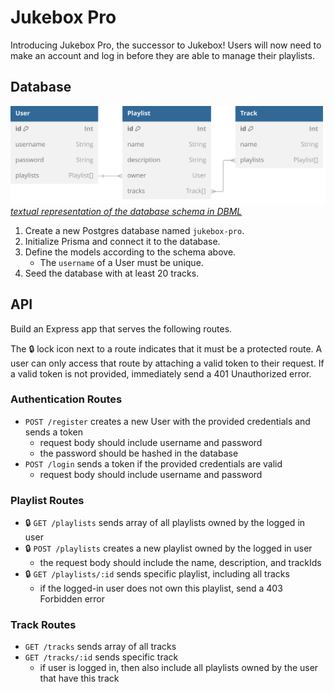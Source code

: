 # Jukebox Pro

Introducing Jukebox Pro, the successor to Jukebox! Users will now need to make an account and log in before they are able to manage their playlists.

## Database

![Visual representation of the database schema linked below](/docs/schema.svg)\
_[textual representation of the database schema in DBML](/docs/schema.dbml)_

1. Create a new Postgres database named `jukebox-pro`.
2. Initialize Prisma and connect it to the database.
3. Define the models according to the schema above.
   - The `username` of a User must be unique.
4. Seed the database with at least 20 tracks.

## API

Build an Express app that serves the following routes.

The 🔒 lock icon next to a route indicates that it must be a protected route. A user can only access that route by attaching a valid token to their request. If a valid token is not provided, immediately send a 401 Unauthorized error.

### Authentication Routes

- `POST /register` creates a new User with the provided credentials and sends a token
  - request body should include username and password
  - the password should be hashed in the database
- `POST /login` sends a token if the provided credentials are valid
  - request body should include username and password

### Playlist Routes

- 🔒 `GET /playlists` sends array of all playlists owned by the logged in user
- 🔒 `POST /playlists` creates a new playlist owned by the logged in user
  - the request body should include the name, description, and trackIds
- 🔒 `GET /playlists/:id` sends specific playlist, including all tracks
  - if the logged-in user does not own this playlist, send a 403 Forbidden error

### Track Routes

- `GET /tracks` sends array of all tracks
- `GET /tracks/:id` sends specific track
  - if user is logged in, then also include all playlists owned by the user that have this track

